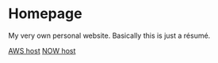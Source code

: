 # Homepage
My very own personal website. Basically this is just a résumé.

[AWS host](http://nazarhevelencko.com-production.s3-website.us-east-2.amazonaws.com)
[NOW host](https://homepage-two-sepia.now.sh)
